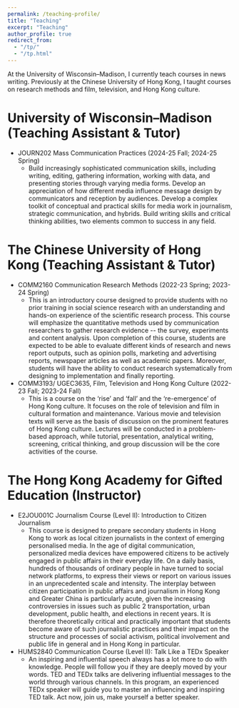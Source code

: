 ```yaml
---
permalink: /teaching-profile/
title: "Teaching"
excerpt: "Teaching"
author_profile: true
redirect_from: 
  - "/tp/"
  - "/tp.html"
---
```


At the University of Wisconsin–Madison, I currently teach courses in news writing. Previously at the Chinese University of Hong Kong, I taught courses on research methods and film, television, and Hong Kong culture.

University of Wisconsin–Madison (Teaching Assistant & Tutor)
======
* JOURN202 Mass Communication Practices (2024-25 Fall; 2024-25 Spring)
  * Build increasingly sophisticated communication skills, including writing, editing, gathering information, working with data, and presenting stories through varying media forms. Develop an appreciation of how different media influence message design by communicators and reception by audiences. Develop a complex toolkit of conceptual and practical skills for media work in journalism, strategic communication, and hybrids. Build writing skills and critical thinking abilities, two elements common to success in any field.

The Chinese University of Hong Kong (Teaching Assistant & Tutor)
======
* COMM2160 Communication Research Methods (2022-23 Spring; 2023-24 Spring)
  * This is an introductory course designed to provide students with no prior training in social science research with an understanding and hands-on experience of the scientific research process. This course will emphasize the quantitative methods used by communication researchers to gather research evidence -- the survey, experiments and content analysis. Upon completion of this course, students are expected to be able to evaluate different kinds of research and news report outputs, such as opinion polls, marketing and advertising reports, newspaper articles as well as academic papers. Moreover, students will have the ability to conduct research systematically from designing to implementation and finally reporting.
* COMM3193/ UGEC3635, Film, Television and Hong Kong Culture (2022-23 Fall; 2023-24 Fall)
  * This is a course on the ‘rise’ and ‘fall’ and the ‘re-emergence’ of Hong Kong culture. It focuses on the role of television and film in cultural formation and maintenance. Various movie and television texts will serve as the basis of discussion on the prominent features of Hong Kong culture. Lectures will be conducted in a problem-based approach, while tutorial, presentation, analytical writing, screening, critical thinking, and group discussion will be the core activities of the course.

The Hong Kong Academy for Gifted Education (Instructor)
======
* E2JOU001C Journalism Course (Level II): Introduction to Citizen Journalism
  * This course is designed to prepare secondary students in Hong Kong to work as local citizen journalists in the context of emerging personalised media. In the age of digital communication, personalized media devices have empowered citizens to be actively engaged in public affairs in their everyday life. On a daily basis, hundreds of thousands of ordinary people in have turned to social network platforms, to express their views or report on various issues in an unprecedented scale and intensity. The interplay between citizen participation in public affairs and journalism in Hong Kong and Greater China is particularly acute, given the increasing controversies in issues such as public 2 transportation, urban development, public health, and elections in recent years. It is therefore theoretically critical and practically important that students become aware of such journalistic practices and their impact on the structure and processes of social activism, political involvement and public life in general and in Hong Kong in particular.
* HUMS2840 Communication Course (Level II): Talk Like a TEDx Speaker
  * An inspiring and influential speech always has a lot more to do with knowledge. People will follow you if they are deeply moved by your words. TED and TEDx talks are delivering influential messages to the world through various channels. In this program, an experienced TEDx speaker will guide you to master an influencing and inspiring TED talk. Act now, join us, make yourself a better speaker.
